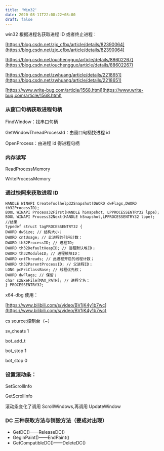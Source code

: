 ```yaml
---
title: 'Win32'
date: 2020-08-11T22:08:22+08:00
draft: false
---
```


win32 根据进程名获取进程 ID 或者终止进程：

[](https://blog.csdn.net/zjx_cfbx/article/details/82390064)[https://blog.csdn.net/zjx_cfbx/article/details/82390064](https://blog.csdn.net/zjx_cfbx/article/details/82390064)

[](https://blog.csdn.net/ouchengguo/article/details/88602267)[https://blog.csdn.net/ouchengguo/article/details/88602267](https://blog.csdn.net/ouchengguo/article/details/88602267)

[](https://blog.csdn.net/zwhuang/article/details/2218651)[https://blog.csdn.net/zwhuang/article/details/2218651](https://blog.csdn.net/zwhuang/article/details/2218651)

[](https://www.write-bug.com/article/1568.html)[https://www.write-bug.com/article/1568.html](https://www.write-bug.com/article/1568.html)

### 从窗口句柄获取进程句柄

FindWindow：找串口句柄

GetWindowThreadProcessId：由窗口句柄找进程 id

OpenProcess：由进程 id 得进程句柄

### 内存读写

ReadProcessMemory

WriteProcessMemory

### 通过快照来获取进程 ID

```
HANDLE WINAPI CreateToolhelp32Snapshot(DWORD dwFlags,DWORD th32ProcessID);
BOOL WINAPI Process32First(HANDLE hSnapshot, LPPROCESSENTRY32 lppe);
BOOL WINAPI Process32Next(HANDLE hSnapshot,LPPROCESSENTRY32 lppe);
//结果
typedef struct tagPROCESSENTRY32 {
DWORD dwSize; // 结构大小；
DWORD cntUsage; // 此进程的引用计数；
DWORD th32ProcessID; // 进程ID;
DWORD th32DefaultHeapID; // 进程默认堆ID；
DWORD th32ModuleID; // 进程模块ID；
DWORD cntThreads; // 此进程开启的线程计数；
DWORD th32ParentProcessID; // 父进程ID；
LONG pcPriClassBase; // 线程优先权；
DWORD dwFlags; // 保留；
char szExeFile[MAX_PATH]; // 进程全名；
} PROCESSENTRY32;

```

x64-dbg 使用：

[](https://www.bilibili.com/s/video/BV1jK4y1b7wc)[https://www.bilibili.com/s/video/BV1jK4y1b7wc](https://www.bilibili.com/s/video/BV1jK4y1b7wc)

cs source:控制台（~）

sv_cheats 1

bot_add_t

bot_stop 1

bot_stop 0

### 设置滚动条：

SetScrollInfo

GetScrollInfo

滚动条变化了调用 ScrollWindows,再调用 UpdateWindow

### DC 三种获取方法与销毁方法（要成对出现）

-   GetDC()——ReleaseDC()
-   GeginPaint()——EndPaint()
-   GetCompatibleDC()——DeleteDC()

